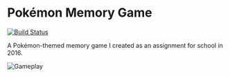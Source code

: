 # Pokémon Memory Game

[![Build Status](https://travis-ci.org/csirmazbendeguz/pokemon-memory-game.svg?branch=master)](https://travis-ci.org/csirmazbendeguz/pokemon-memory-game)

A Pokémon-themed memory game I created as an assignment for school in 2016.

![Gameplay](https://user-images.githubusercontent.com/19559023/66273128-74cc3800-e871-11e9-9785-211f957d0328.png)
